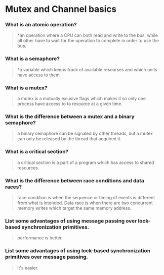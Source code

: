 # Mutex and Channel basics

### What is an atomic operation?
> *an operation where a CPU can both read and write to the bus, while all other have to wait for the operation to complete in order to use the bus.

### What is a semaphore?
> *a variable which keeps track of available resourses and which units have access to them

### What is a mutex?
>  a mutex is a mutually exlusive flags which makes it so only one process have access to ta resource at a given time.

### What is the difference between a mutex and a binary semaphore?
>  a binary semaphore can be signaled by other threads, but a mutex can only be released by the thread that acquired it.

### What is a critical section?
> a critical section is a part of a program which has access to shared resources.

### What is the difference between race conditions and data races?
 > race condition is when the sequence or timing of events is different from what is intended. Data race is when there are two concurrent memory writes which target the same memory address.

### List some advantages of using message passing over lock-based synchronization primitives.
 > performance is better.

### List some advantages of using lock-based synchronization primitives over message passing.
> it's easier.
